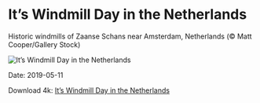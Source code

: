 # It’s Windmill Day in the Netherlands

Historic windmills of Zaanse Schans near Amsterdam, Netherlands (© Matt Cooper/Gallery Stock)

![It’s Windmill Day in the Netherlands](https://bing.com/th?id=OHR.ZaanseSchans_EN-US7322815776_UHD.jpg&rf=LaDigue_UHD.jpg&pid=hp&w=1024&h=576)

Date: 2019-05-11

Download 4k: [It’s Windmill Day in the Netherlands](https://bing.com/th?id=OHR.ZaanseSchans_EN-US7322815776_UHD.jpg&rf=LaDigue_UHD.jpg&pid=hp&w=3840&h=2160)


